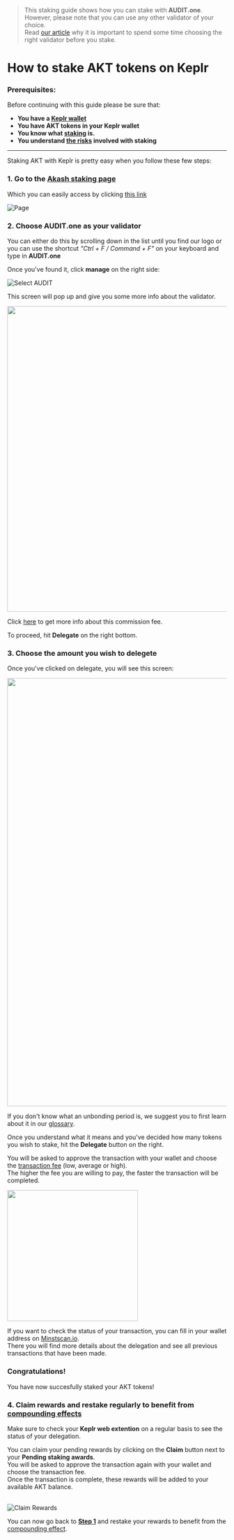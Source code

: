   > This staking guide shows how you can stake with **AUDIT.one**. <br>
  > However, please note that you can use any other validator of your choice. <br>
  > Read [our article](Importance_of_choosing_the_right_validator.md) why it is important to spend some time choosing the right validator before you stake.

# How to stake AKT tokens on Keplr 

### Prerequisites:

Before continuing with this guide please be sure that:

- **You have a [Keplr wallet](How_to_create_a_Keplr_wallet.md)**
- **You have AKT tokens in your Keplr wallet**
- **You know what [staking](What_is_staking.md) is.**
- **You understand [the risks](Risks_of_staking.md) involved with staking**

***


Staking AKT with Keplr is pretty easy when you follow these few steps:

### **1.  Go to the <a name="step1"> [Akash staking page](https://wallet.keplr.app/#/akashnet/stake) </a>**

Which you can easily access by clicking [this link](https://wallet.keplr.app/#/akashnet/stake)

![Page](https://user-images.githubusercontent.com/95366163/147964603-17f93b7b-4389-4a4f-8638-368ee679e4fe.png)


### **2.  Choose AUDIT.one as your validator**

You can either do this by scrolling down in the list until you find our logo or you can use the shortcut _"Ctrl + F / Command + F"_ on your keyboard and type in **AUDIT.one**

Once you've found it, click **manage** on the right side:

![Select AUDIT](https://user-images.githubusercontent.com/95366163/147964617-c330502e-85f8-4b1b-b428-f8599387cab9.png)

This screen will pop up and give you some more info about the validator. 

<img width="700" src="https://user-images.githubusercontent.com/95366163/148434355-31d04e5c-1e93-48dd-b831-959c178c13db.png">

Click [here](Validator_fee.md) to get more info about this commission fee. <br>

To proceed, hit **Delegate** on the right bottom.


### **3.  Choose the amount you wish to delegete**

Once you've clicked on delegate, you will see this screen:

<img width="981" src="https://user-images.githubusercontent.com/95366163/148521751-7173e5e6-ffd0-4fb0-8277-4b0b141161a8.png">

If you don't know what an unbonding period is, we suggest you to first learn about it in our [glossary](Unbonding_period.md).

Once you understand what it means and you've decided how many tokens you wish to stake, hit the **Delegate** button on the right.

You will be asked to approve the transaction with your wallet and choose the [transaction fee](Transaction_fees.md) (low, average or high). <br>
The higher the fee you are willing to pay, the faster the transaction will be completed.

<img width="300" src="https://user-images.githubusercontent.com/95366163/148521832-29bc1787-f26f-42e1-af27-273df7dd68cb.png">

If you want to check the status of your transaction, you can fill in your wallet address on [Minstscan.io](https://www.mintscan.io/akash). <br>
There you will find more details about the delegation and see all previous transactions that have been made.

### **Congratulations!** 
You have now succesfully staked your AKT tokens!


### **4.  Claim rewards and restake regularly to benefit from [compounding effects](Compounding_interest.md)**

Make sure to check your **Keplr web extention** on a regular basis to see the status of your delegation.

You can claim your pending rewards by clicking on the **Claim** button next to your **Pending staking awards**.<br>
You will be asked to approve the transaction again with your wallet and choose the transaction fee. <br>
Once the transaction is complete, these rewards will be added to your available AKT balance. <br> <br>

![Claim Rewards](https://user-images.githubusercontent.com/95366163/148528041-905a2ada-5994-40f6-bebb-ac73813c3b79.png)

You can now go back to [**Step 1**](#step1) and restake your rewards to benefit from the [compounding effect](Compounding_interest.md).




